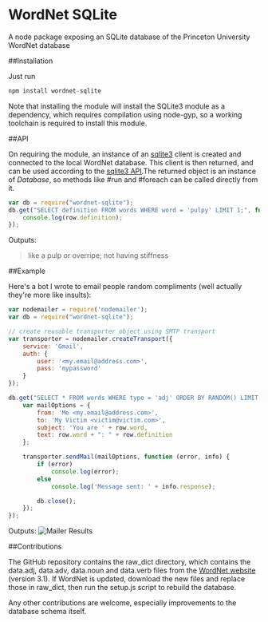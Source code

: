 # WordNet SQLite

A node package exposing an SQLite database of the Princeton University WordNet database

##Installation

Just run
```javascript
npm install wordnet-sqlite
```

Note that installing the module will install the SQLite3 module as a dependency, which requires compilation using node-gyp,
so a working toolchain is required to install this module.

##API

On requiring the module, an instance of an [sqlite3](https://github.com/mapbox/node-sqlite3) client is created and
connected to the local WordNet database. This client is then returned, and can be used according to the
[sqlite3 API](https://github.com/mapbox/node-sqlite3/wiki/API#databaseclosecallback).The returned object is an instance
of *Database*, so methods like #run and #foreach can be called directly from it.

```javascript
var db = require("wordnet-sqlite");
db.get("SELECT definition FROM words WHERE word = 'pulpy' LIMIT 1;", function (err, row) {
    console.log(row.definition);
});
```
Outputs:

>like a pulp or overripe; not having stiffness

##Example

Here's a bot I wrote to email people random compliments (well actually they're more like insults):
```javascript
var nodemailer = require('nodemailer');
var db = require("wordnet-sqlite");

// create reusable transporter object using SMTP transport
var transporter = nodemailer.createTransport({
    service: 'Gmail',
    auth: {
        user: '<my.email@address.com>',
        pass: 'mypassword'
    }
});

db.get("SELECT * FROM words WHERE type = 'adj' ORDER BY RANDOM() LIMIT 1;", function (err, row) {
    var mailOptions = {
        from: 'Me <my.email@address.com>',
        to: 'My Victim <victim@victim.com>',
        subject: 'You are ' + row.word,
        text: row.word + ": " + row.definition
    };

    transporter.sendMail(mailOptions, function (error, info) {
        if (error)
            console.log(error);
        else
            console.log('Message sent: ' + info.response);

        db.close();
    });
});
```

Outputs:
![Mailer Results](http://i.imgur.com/2irUI0x.png)

##Contributions

The GitHub repository contains the raw_dict directory, which contains the data.adj, data.adv, data.noun and data.verb
files from the [WordNet website](http://wordnet.princeton.edu/wordnet/download/current-version/) (version 3.1). If WordNet
is updated, download the new files and replace those in raw_dict, then run the setup.js script to rebuild the database.

Any other contributions are welcome, especially improvements to the database schema itself.